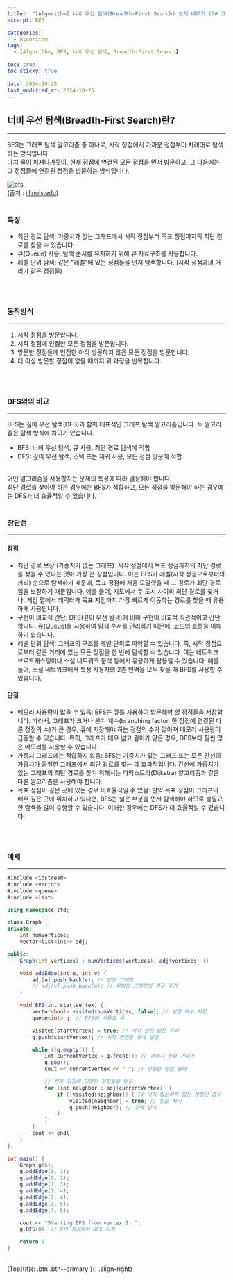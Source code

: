 ```yaml
---
title:  "[Algorithm] 너비 우선 탐색(Breadth-First Search) 쉽게 배우기 (C# 코드 예제 포함)"
excerpt: BFS

categories:
  - Algorithm
tags:
  - [Algorithm, BFS, 너비 우선 탐색, Breadth-First Search]

toc: true
toc_sticky: true
 
date: 2024-10-25
last_modified_at: 2024-10-25
---
```


## 너비 우선 탐색(Breadth-First Search)란?
---
BFS는 그래프 탐색 알고리즘 중 하나로, 시작 정점에서 가까운 정점부터 차례대로 탐색하는 방식입니다. <br>
마치 물이 퍼져나가듯이, 현재 정점에 연결된 모든 정점을 먼저 방문하고, 그 다음에는 그 정점들에 연결된 정점을 방문하는 방식입니다.

![bfs](https://github.com/user-attachments/assets/cfc09de8-18b9-422d-b577-e6781f8fefe7)<br>
(출처 : [illinois.edu](https://courses.grainger.illinois.edu/cs225/sp2022/resources/bfs-dfs/))
<br><br>

### 특징
* 최단 경로 탐색: 가중치가 없는 그래프에서 시작 정점부터 목표 정점까지의 최단 경로를 찾을 수 있습니다.
* 큐(Queue) 사용: 탐색 순서를 유지하기 위해 큐 자료구조를 사용합니다.
* 레벨 단위 탐색: 같은 "레벨"에 있는 정점들을 먼저 탐색합니다. (시작 정점과의 거리가 같은 정점들)

<br><br>

### 동작방식
---
1. 시작 정점을 방문합니다.
2. 시작 정점에 인접한 모든 정점을 방문합니다.
3. 방문한 정점들에 인접한 아직 방문하지 않은 모든 정점을 방문합니다.
4. 더 이상 방문할 정점이 없을 때까지 위 과정을 반복합니다.

<br><br>

### DFS와의 비교
---
BFS는 깊이 우선 탐색(DFS)과 함께 대표적인 그래프 탐색 알고리즘입니다. 두 알고리즘은 탐색 방식에 차이가 있습니다.

* BFS: 너비 우선 탐색, 큐 사용, 최단 경로 탐색에 적합
* DFS: 깊이 우선 탐색, 스택 또는 재귀 사용, 모든 정점 방문에 적합

<br>
어떤 알고리즘을 사용할지는 문제의 특성에 따라 결정해야 합니다. <br>
최단 경로를 찾아야 하는 경우에는 BFS가 적합하고, 모든 정점을 방문해야 하는 경우에는 DFS가 더 효율적일 수 있습니다.
<br><br>

### 장단점
---
#### 장점
* 최단 경로 보장 (가중치가 없는 그래프): 시작 정점에서 목표 정점까지의 최단 경로를 찾을 수 있다는 것이 가장 큰 장점입니다. 이는 BFS가 레벨(시작 정점으로부터의 거리) 순으로 탐색하기 때문에, 목표 정점에 처음 도달했을 때 그 경로가 최단 경로임을 보장하기 때문입니다. 예를 들어, 지도에서 두 도시 사이의 최단 경로를 찾거나, 게임 맵에서 캐릭터가 목표 지점까지 가장 빠르게 이동하는 경로를 찾을 때 유용하게 사용됩니다.
* 구현이 비교적 간단: DFS(깊이 우선 탐색)에 비해 구현이 비교적 직관적이고 간단합니다. 큐(Queue)를 사용하여 탐색 순서를 관리하기 때문에, 코드의 흐름을 이해하기 쉽습니다.
* 레벨 단위 탐색: 그래프의 구조를 레벨 단위로 파악할 수 있습니다. 즉, 시작 정점으로부터 같은 거리에 있는 모든 정점을 한 번에 탐색할 수 있습니다. 이는 네트워크 브로드캐스팅이나 소셜 네트워크 분석 등에서 유용하게 활용될 수 있습니다. 예를 들어, 소셜 네트워크에서 특정 사용자의 2촌 인맥을 모두 찾을 때 BFS를 사용할 수 있습니다.

#### 단점
* 메모리 사용량이 많을 수 있음: BFS는 큐를 사용하여 방문해야 할 정점들을 저장합니다. 따라서, 그래프가 크거나 분기 계수(branching factor, 한 정점에 연결된 다른 정점의 수)가 큰 경우, 큐에 저장해야 하는 정점의 수가 많아져 메모리 사용량이 급증할 수 있습니다. 특히, 그래프가 매우 넓고 깊이가 얕은 경우, DFS보다 훨씬 많은 메모리를 사용할 수 있습니다.
* 가중치 그래프에는 적합하지 않음: BFS는 가중치가 없는 그래프 또는 모든 간선의 가중치가 동일한 그래프에서 최단 경로를 찾는 데 효과적입니다. 간선에 가중치가 있는 그래프의 최단 경로를 찾기 위해서는 다익스트라(Dijkstra) 알고리즘과 같은 다른 알고리즘을 사용해야 합니다.
* 목표 정점이 깊은 곳에 있는 경우 비효율적일 수 있음: 만약 목표 정점이 그래프의 매우 깊은 곳에 위치하고 있다면, BFS는 넓은 부분을 먼저 탐색해야 하므로 불필요한 탐색을 많이 수행할 수 있습니다. 이러한 경우에는 DFS가 더 효율적일 수 있습니다.

<br><br>

### 예제
---

```c#
#include <iostream>
#include <vector>
#include <queue>
#include <list>

using namespace std;

class Graph {
private:
    int numVertices;
    vector<list<int>> adj;

public:
    Graph(int vertices) : numVertices(vertices), adj(vertices) {}

    void addEdge(int u, int v) {
        adj[u].push_back(v); // 방향 그래프
        // adj[v].push_back(u); // 무방향 그래프의 경우 추가
    }

    void BFS(int startVertex) {
        vector<bool> visited(numVertices, false); // 방문 여부 저장
        queue<int> q; // BFS에 사용할 큐

        visited[startVertex] = true; // 시작 정점 방문 처리
        q.push(startVertex); // 시작 정점을 큐에 넣음

        while (!q.empty()) {
            int currentVertex = q.front(); // 큐에서 정점 꺼내기
            q.pop();
            cout << currentVertex << " "; // 방문한 정점 출력

            // 현재 정점에 인접한 정점들을 방문
            for (int neighbor : adj[currentVertex]) {
                if (!visited[neighbor]) { // 아직 방문하지 않은 정점인 경우
                    visited[neighbor] = true; // 방문 처리
                    q.push(neighbor); // 큐에 넣기
                }
            }
        }
        cout << endl;
    }
};

int main() {
    Graph g(6);
    g.addEdge(0, 1);
    g.addEdge(0, 2);
    g.addEdge(1, 3);
    g.addEdge(1, 4);
    g.addEdge(2, 4);
    g.addEdge(3, 5);
    g.addEdge(4, 5);

    cout << "Starting BFS from vertex 0: ";
    g.BFS(0); // 0번 정점에서 BFS 시작

    return 0;
}
```

<br>
[Top](#){: .btn .btn--primary }{: .align-right}